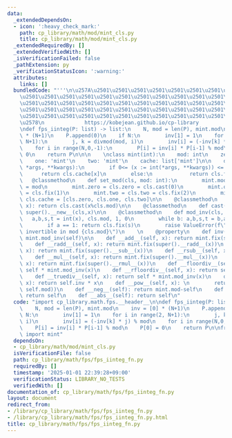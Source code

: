 ```yaml
---
data:
  _extendedDependsOn:
  - icon: ':heavy_check_mark:'
    path: cp_library/math/mod/mint_cls.py
    title: cp_library/math/mod/mint_cls.py
  _extendedRequiredBy: []
  _extendedVerifiedWith: []
  _isVerificationFailed: false
  _pathExtension: py
  _verificationStatusIcon: ':warning:'
  attributes:
    links: []
  bundledCode: "'''\n\u257A\u2501\u2501\u2501\u2501\u2501\u2501\u2501\u2501\u2501\u2501\
    \u2501\u2501\u2501\u2501\u2501\u2501\u2501\u2501\u2501\u2501\u2501\u2501\u2501\
    \u2501\u2501\u2501\u2501\u2501\u2501\u2501\u2501\u2501\u2501\u2501\u2501\u2501\
    \u2501\u2501\u2501\u2501\u2501\u2501\u2501\u2501\u2501\u2501\u2501\u2501\u2501\
    \u2501\u2501\u2501\u2501\u2501\u2501\u2501\u2501\u2501\u2501\u2501\u2501\u2501\
    \u2578\n             https://kobejean.github.io/cp-library               \n'''\n\
    \ndef fps_iinteg(P: list) -> list:\n    N, mod = len(P), mint.mod\n    inv = [0]\
    \ * (N+1)\n    P.append(0)\n    if N:\n        inv[1] = 1\n    for i in range(2,\
    \ N+1):\n        j, k = divmod(mod, i)\n        inv[i] = (-inv[k] * j) % mod\n\
    \    for i in range(N,0,-1):\n        P[i] = inv[i] * P[i-1] % mod\n    P[0] =\
    \ 0\n    return P\n\n\n    \nclass mint(int):\n    mod: int\n    zero: 'mint'\n\
    \    one: 'mint'\n    two: 'mint'\n    cache: list['mint']\n\n    def __new__(cls,\
    \ *args, **kwargs):\n        if 0<= (x := int(*args, **kwargs)) <= 2:\n      \
    \      return cls.cache[x]\n        else:\n            return cls.fix(x)\n\n \
    \   @classmethod\n    def set_mod(cls, mod: int):\n        mint.mod = cls.mod\
    \ = mod\n        mint.zero = cls.zero = cls.cast(0)\n        mint.one = cls.one\
    \ = cls.fix(1)\n        mint.two = cls.two = cls.fix(2)\n        mint.cache =\
    \ cls.cache = [cls.zero, cls.one, cls.two]\n\n    @classmethod\n    def fix(cls,\
    \ x): return cls.cast(x%cls.mod)\n\n    @classmethod\n    def cast(cls, x): return\
    \ super().__new__(cls,x)\n\n    @classmethod\n    def mod_inv(cls, x):\n     \
    \   a,b,s,t = int(x), cls.mod, 1, 0\n        while b: a,b,s,t = b,a%b,t,s-a//b*t\n\
    \        if a == 1: return cls.fix(s)\n        raise ValueError(f\"{x} is not\
    \ invertible in mod {cls.mod}\")\n    \n    @property\n    def inv(self): return\
    \ mint.mod_inv(self)\n\n    def __add__(self, x): return mint.fix(super().__add__(x))\n\
    \    def __radd__(self, x): return mint.fix(super().__radd__(x))\n    def __sub__(self,\
    \ x): return mint.fix(super().__sub__(x))\n    def __rsub__(self, x): return mint.fix(super().__rsub__(x))\n\
    \    def __mul__(self, x): return mint.fix(super().__mul__(x))\n    def __rmul__(self,\
    \ x): return mint.fix(super().__rmul__(x))\n    def __floordiv__(self, x): return\
    \ self * mint.mod_inv(x)\n    def __rfloordiv__(self, x): return self.inv * x\n\
    \    def __truediv__(self, x): return self * mint.mod_inv(x)\n    def __rtruediv__(self,\
    \ x): return self.inv * x\n    def __pow__(self, x): \n        return self.cast(super().__pow__(x,\
    \ self.mod))\n    def __neg__(self): return mint.mod-self\n    def __pos__(self):\
    \ return self\n    def __abs__(self): return self\n"
  code: "import cp_library.math.fps.__header__\n\ndef fps_iinteg(P: list) -> list:\n\
    \    N, mod = len(P), mint.mod\n    inv = [0] * (N+1)\n    P.append(0)\n    if\
    \ N:\n        inv[1] = 1\n    for i in range(2, N+1):\n        j, k = divmod(mod,\
    \ i)\n        inv[i] = (-inv[k] * j) % mod\n    for i in range(N,0,-1):\n    \
    \    P[i] = inv[i] * P[i-1] % mod\n    P[0] = 0\n    return P\n\nfrom cp_library.math.mod.mint_cls\
    \ import mint"
  dependsOn:
  - cp_library/math/mod/mint_cls.py
  isVerificationFile: false
  path: cp_library/math/fps/fps_iinteg_fn.py
  requiredBy: []
  timestamp: '2025-01-01 22:39:28+09:00'
  verificationStatus: LIBRARY_NO_TESTS
  verifiedWith: []
documentation_of: cp_library/math/fps/fps_iinteg_fn.py
layout: document
redirect_from:
- /library/cp_library/math/fps/fps_iinteg_fn.py
- /library/cp_library/math/fps/fps_iinteg_fn.py.html
title: cp_library/math/fps/fps_iinteg_fn.py
---
```

